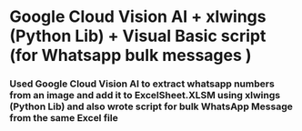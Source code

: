 # Google Cloud Vision AI + xlwings (Python Lib) + Visual Basic script (for Whatsapp bulk messages )
### Used Google Cloud Vision AI to extract whatsapp numbers from an image and add it to ExcelSheet.XLSM using xlwings (Python Lib) and also wrote script for bulk WhatsApp Message from the same Excel file
